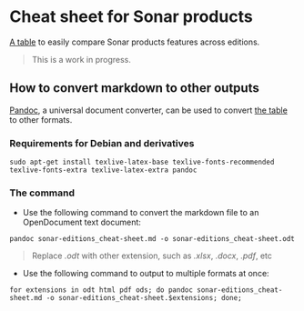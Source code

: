 # Cheat sheet for Sonar products

[A table](/sonar-editions_cheat-sheet.md) to easily compare Sonar products features across editions.

> This is a work in progress.

## How to convert markdown to other outputs

[Pandoc](https://pandoc.org/), a universal document converter, can be used to convert [the table](/sonar-editions_cheat-sheet.md) to other formats.

### Requirements for Debian and derivatives

```
sudo apt-get install texlive-latex-base texlive-fonts-recommended texlive-fonts-extra texlive-latex-extra pandoc
```

### The command

* Use the following command to convert the markdown file to an OpenDocument text document:

```
pandoc sonar-editions_cheat-sheet.md -o sonar-editions_cheat-sheet.odt
```

> Replace *.odt* with other extension, such as *.xlsx*, *.docx*, *.pdf*, etc

* Use the following command to output to multiple formats at once:

``` 
for extensions in odt html pdf ods; do pandoc sonar-editions_cheat-sheet.md -o sonar-editions_cheat-sheet.$extensions; done;
```
